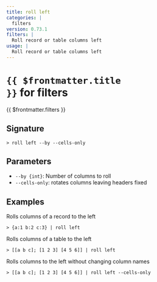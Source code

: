 ```yaml
---
title: roll left
categories: |
  filters
version: 0.73.1
filters: |
  Roll record or table columns left
usage: |
  Roll record or table columns left
---
```


# <code>{{ $frontmatter.title }}</code> for filters

<div class='command-title'>{{ $frontmatter.filters }}</div>

## Signature

```> roll left --by --cells-only```

## Parameters

 -  `--by {int}`: Number of columns to roll
 -  `--cells-only`: rotates columns leaving headers fixed

## Examples

Rolls columns of a record to the left
```shell
> {a:1 b:2 c:3} | roll left
```

Rolls columns of a table to the left
```shell
> [[a b c]; [1 2 3] [4 5 6]] | roll left
```

Rolls columns to the left without changing column names
```shell
> [[a b c]; [1 2 3] [4 5 6]] | roll left --cells-only
```
